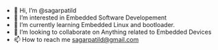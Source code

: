 - 👋 Hi, I’m @sagarpatild
- 👀 I’m interested in Embedded Software Developement
- 🌱 I’m currently learning Embedded Linux and bootloader.
- 💞️ I’m looking to collaborate on Anything related to Embedded Devices
- 📫 How to reach me sagarpatild@gmail.com

<!---
sagarpatild/sagarpatild is a ✨ special ✨ repository because its `README.md` (this file) appears on your GitHub profile.
You can click the Preview link to take a look at your changes.
--->
